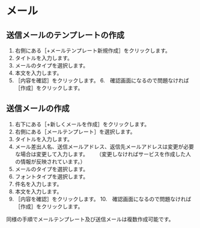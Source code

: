 # メール
## 送信メールのテンプレートの作成
1. 右側にある［+メールテンプレート新規作成］をクリックします。
2. タイトルを入力します。
3. メールのタイプを選択します。
4. 本文を入力します。
5. ［内容を確認］をクリックします。
6.　確認画面になるので問題なければ［作成］をクリックします。

## 送信メールの作成
1. 右下にある［+新しくメールを作成］をクリックします。
2. 右側にある［メールテンプレート］を選択します。
3. タイトルを入力します。
4. メール差出人名、送信メールアドレス、返信先メールアドレスは変更が必要な場合は変更して入力します。
　 （変更しなければサービスを作成した人の情報が反映されています。）
5. メールのタイプを選択します。
6. フォントタイプを選択します。
7. 件名を入力します。
8. 本文を入力します。
9. ［内容を確認］をクリックします。
10.　確認画面になるので問題なければ［作成］をクリックします。

同様の手順でメールテンプレート及び送信メールは複数作成可能です。
